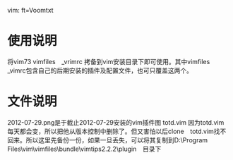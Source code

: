 vim: ft=Voomtxt
# 使用说明 
将vim73 vimfiles　_vrimrc 拷备到vim安装目录下即可使用。其中vimfiles _vimrc包含自己的后期安装的插件及配置文件，也可只覆盖这两个。

# 文件说明
2012-07-29.png是于截止2012-07-29安装的vim插件图
totd.vim 因为totd.vim每天都会变，所以把他从版本控制中删除了。但又害怕以后clone　totd.vim找不回来。所以这里先备份一份，如果一旦丢失，可以将其复制到D:\Program Files\vim\vimfiles\bundle\vimtips2.2.2\plugin　目录下

